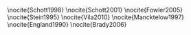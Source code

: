 \nocite{Schott1998}
\nocite{Schott2001}
\nocite{Fowler2005}
\nocite{Stein1995}
\nocite{Vila2010}
\nocite{Mancktelow1997}
\nocite{England1990}
\nocite{Brady2006}

